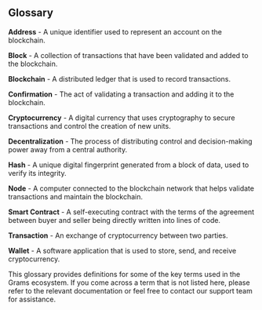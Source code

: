 
## Glossary

**Address** - A unique identifier used to represent an account on the blockchain.

**Block** - A collection of transactions that have been validated and added to the blockchain.

**Blockchain** - A distributed ledger that is used to record transactions.

**Confirmation** - The act of validating a transaction and adding it to the blockchain.

**Cryptocurrency** - A digital currency that uses cryptography to secure transactions and control the creation of new units.

**Decentralization** - The process of distributing control and decision-making power away from a central authority.

**Hash** - A unique digital fingerprint generated from a block of data, used to verify its integrity.

**Node** - A computer connected to the blockchain network that helps validate transactions and maintain the blockchain.

**Smart Contract** - A self-executing contract with the terms of the agreement between buyer and seller being directly written into lines of code.

**Transaction** - An exchange of cryptocurrency between two parties.

**Wallet** - A software application that is used to store, send, and receive cryptocurrency.

This glossary provides definitions for some of the key terms used in the Grams ecosystem. If you come across a term that is not listed here, please refer to the relevant documentation or feel free to contact our support team for assistance.
